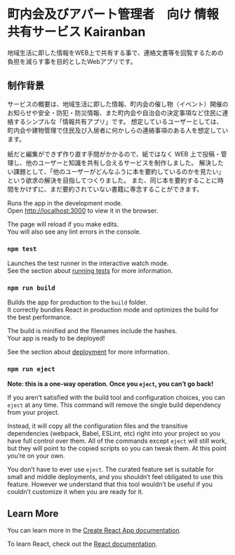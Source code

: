 # 町内会及びアパート管理者　向け 情報共有サービス Kairanban

地域生活に即した情報をWEB上で共有する事で、連絡文書等を回覧するための負担を減らす事を目的としたWebアプリです。

## 制作背景

 サービスの概要は、地域生活に即した情報、町内会の催し物（イベント）開催のお知らせや安全・防犯・防災情報、また町内会や自治会の決定事項など住民に連絡するシンプルな「情報共有アプリ」です。
 想定しているユーザーとしては、町内会や建物管理で住民及び入居者に何かしらの連絡事項のある人を想定しています。
 
 紙だと編集ができず作り直す手間がかかるので、紙ではなく WEB 上で投稿・管理し、他のユーザーと知識を共有し合えるサービスを制作しました。 
 解決したい課題として、「他のユーザーがどんなふうに本を要約しているのかを見たい」という欲求の解決を目指してつくりました。 
 また、同じ本を要約することに時間をかけずに、まだ要約されていない書籍に専念することができます。

Runs the app in the development mode.\
Open [http://localhost:3000](http://localhost:3000) to view it in the browser.

The page will reload if you make edits.\
You will also see any lint errors in the console.

### `npm test`

Launches the test runner in the interactive watch mode.\
See the section about [running tests](https://facebook.github.io/create-react-app/docs/running-tests) for more information.

### `npm run build`

Builds the app for production to the `build` folder.\
It correctly bundles React in production mode and optimizes the build for the best performance.

The build is minified and the filenames include the hashes.\
Your app is ready to be deployed!

See the section about [deployment](https://facebook.github.io/create-react-app/docs/deployment) for more information.

### `npm run eject`

**Note: this is a one-way operation. Once you `eject`, you can’t go back!**

If you aren’t satisfied with the build tool and configuration choices, you can `eject` at any time. This command will remove the single build dependency from your project.

Instead, it will copy all the configuration files and the transitive dependencies (webpack, Babel, ESLint, etc) right into your project so you have full control over them. All of the commands except `eject` will still work, but they will point to the copied scripts so you can tweak them. At this point you’re on your own.

You don’t have to ever use `eject`. The curated feature set is suitable for small and middle deployments, and you shouldn’t feel obligated to use this feature. However we understand that this tool wouldn’t be useful if you couldn’t customize it when you are ready for it.

## Learn More

You can learn more in the [Create React App documentation](https://facebook.github.io/create-react-app/docs/getting-started).

To learn React, check out the [React documentation](https://reactjs.org/).

